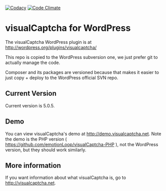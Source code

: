 [![Codacy](https://www.codacy.com/project/badge/f4d52c3f12a14d9bac7205863796456a)](https://www.codacy.com/app/bruno-bernardino/visualCaptcha-WordPress)
[![Code Climate](https://codeclimate.com/github/emotionLoop/visualCaptcha-WordPress/badges/gpa.svg)](https://codeclimate.com/github/emotionLoop/visualCaptcha-WordPress)

# visualCaptcha for WordPress

The visualCaptcha WordPress plugin is at http://wordpress.org/plugins/visualcaptcha/

This repo is copied to the WordPress subversion one, we just prefer git to actually manage the code.

Composer and its packages are versioned because that makes it easier to just copy + deploy to the WordPress official SVN repo.

## Current Version

Current version is 5.0.5.

## Demo

You can view visualCaptcha's demo at http://demo.visualcaptcha.net. Note the demo is the PHP version ( https://github.com/emotionLoop/visualCaptcha-PHP ), not the WordPress version, but they should work similarly.

## More information

If you want information about what visualCaptcha is, go to http://visualcaptcha.net.
